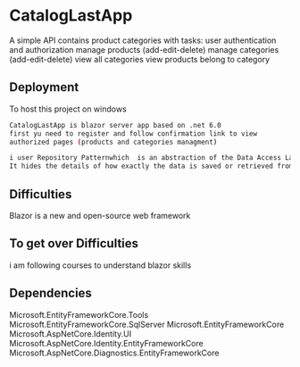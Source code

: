 
# CatalogLastApp 

A simple API contains product categories with tasks:
user authentication and authorization 
manage products (add-edit-delete)
manage categories (add-edit-delete)
view all categories
view products belong to category


## Deployment

To host this project on windows

```bash
CatalogLastApp is blazor server app based on .net 6.0
first yu need to register and follow confirmation link to view 
authorized pages (products and categories managment)

i user Repository Patternwhich  is an abstraction of the Data Access Layer. 
It hides the details of how exactly the data is saved or retrieved from the underlying data source.

```


## Difficulties
Blazor is a new and open-source web framework

## To get over Difficulties
i am following courses to understand blazor skills
## Dependencies
Microsoft.EntityFrameworkCore.Tools
Microsoft.EntityFrameworkCore.SqlServer
Microsoft.EntityFrameworkCore
Microsoft.AspNetCore.Identity.UI
Microsoft.AspNetCore.Identity.EntityFrameworkCore
Microsoft.AspNetCore.Diagnostics.EntityFrameworkCore